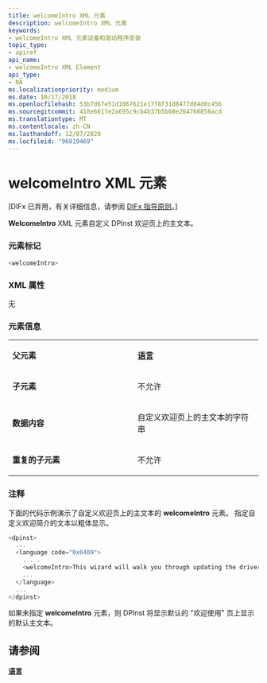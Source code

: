 ```yaml
---
title: welcomeIntro XML 元素
description: welcomeIntro XML 元素
keywords:
- welcomeIntro XML 元素设备和驱动程序安装
topic_type:
- apiref
api_name:
- welcomeIntro XML Element
api_type:
- NA
ms.localizationpriority: medium
ms.date: 10/17/2018
ms.openlocfilehash: 53b7d67e51d1067621e17f8f31d8477d04d8c456
ms.sourcegitcommit: 418e6617e2a695c9cb4b37b5b60e264760858acd
ms.translationtype: MT
ms.contentlocale: zh-CN
ms.lasthandoff: 12/07/2020
ms.locfileid: "96819469"
---
```

# <a name="welcomeintro-xml-element"></a>welcomeIntro XML 元素


\[DIFx 已弃用，有关详细信息，请参阅 [DIFx 指导原则](./difx-guidelines.md)。\]

**WelcomeIntro** XML 元素自定义 DPInst 欢迎页上的主文本。

### <a name="element-tag"></a>元素标记

```cpp
<welcomeIntro>
```

### <a name="xml-attributes"></a>XML 属性

无

### <a name="element-information"></a>**元素信息**

<table>
<colgroup>
<col width="50%" />
<col width="50%" />
</colgroup>
<tbody>
<tr class="odd">
<td align="left"><p><strong>父元素</strong></p></td>
<td align="left"><p><a href="language-xml-element.md" data-raw-source="[&lt;strong&gt;language&lt;/strong&gt;](language-xml-element.md)"><strong>语言</strong></a></p></td>
</tr>
<tr class="even">
<td align="left"><p><strong>子元素</strong></p></td>
<td align="left"><p>不允许</p></td>
</tr>
<tr class="odd">
<td align="left"><p><strong>数据内容</strong></p></td>
<td align="left"><p>自定义欢迎页上的主文本的字符串</p></td>
</tr>
<tr class="even">
<td align="left"><p><strong>重复的子元素</strong></p></td>
<td align="left"><p>不允许</p></td>
</tr>
</tbody>
</table>

 

### <a name="remarks"></a><a href="" id="comments"></a>注释

下面的代码示例演示了自定义欢迎页上的主文本的 **welcomeIntro** 元素。 指定自定义欢迎简介的文本以粗体显示。

```cpp
<dpinst>
  ...
  <language code="0x0409">
    . . .
    <welcomeIntro>This wizard will walk you through updating the drivers for your Toaster device.</welcomeIntro>
    ...
  </language>
  ...
</dpinst>
```

如果未指定 **welcomeIntro** 元素，则 DPInst 将显示默认的 "欢迎使用" 页上显示的默认主文本。

## <a name="see-also"></a>请参阅


[**语言**](language-xml-element.md)

 

